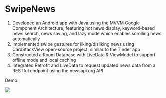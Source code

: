 # SwipeNews

1. Developed an Android app with Java using the MVVM Google Component Architecture, featuring hot news display, keyword-based news search, news saving, and lazy mode which enables scrolling news automatically
2. Implemented swipe gestures for liking/disliking news using CardStackView open-source project, similar to the Tinder app
3. Constructed a Room Database with LiveData & ViewModel to support offline mode and local caching
4. Integrated Retrofit and LiveData to request updated news data from a RESTful endpoint using the newsapi.org API

Demo:

![](https://github.com/mChen0422/Newswipe/blob/main/demo.gif)

